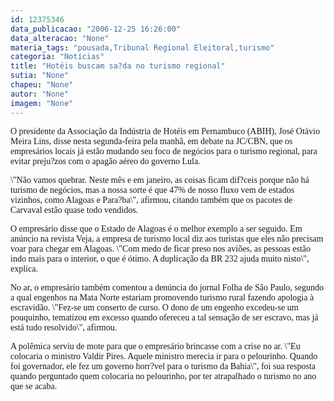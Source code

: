 ```yaml
---
id: 12375346
data_publicacao: "2006-12-25 16:26:00"
data_alteracao: "None"
materia_tags: "pousada,Tribunal Regional Eleitoral,turismo"
categoria: "Notícias"
title: "Hotéis buscam sa?da no turismo regional"
sutia: "None"
chapeu: "None"
autor: "None"
imagem: "None"
---
```

<p><P><FONT face=Verdana>O presidente da Associação da Indústria de Hotéis em Pernambuco (ABIH), José Otávio Meira Lins, disse nesta segunda-feira pela manhã, em debate na JC/CBN, que os empresários locais já estão mudando seu foco de negócios para o turismo regional, para evitar preju?zos com o apagão aéreo do governo Lula.</FONT></P></p>
<p><P><FONT face=Verdana>\"Não vamos quebrar. Neste mês e em janeiro, as coisas ficam dif?ceis porque não há turismo de negócios, mas a nossa sorte é que 47% de nosso fluxo vem de estados vizinhos, como Alagoas e Para?ba\", afirmou, citando também que os pacotes de Carvaval estão quase todo vendidos.</FONT></P></p>
<p><P><FONT face=Verdana>O empresário disse que o Estado de Alagoas é o melhor exemplo a ser seguido. Em anúncio na revista Veja, a empresa de turismo local diz aos turistas que eles não precisam voar para chegar em Alagoas. \"Com medo de ficar preso nos aviões, as pessoas estão indo mais para o interior, o que é ótimo. A duplicação da BR 232 ajuda muito nisto\", explica.</FONT></P></p>
<p><P><FONT face=Verdana>No ar, o empresário também comentou a denúncia do jornal Folha de São Paulo, segundo a qual engenhos na Mata Norte estariam promovendo turismo rural fazendo apologia à escravidão. \"Fez-se um conserto de curso. O dono de um engenho excedeu-se um pouquinho, tematizou em excesso quando ofereceu a tal sensação de ser escravo, mas já está tudo resolvido\", afirmou.</FONT></P></p>
<p><P><FONT face=Verdana>A polêmica serviu de mote para que o empresário brincasse com a crise no ar. \"Eu colocaria o ministro Valdir Pires. Aquele ministro merecia ir para o pelourinho. Quando foi governador, ele fez um governo horr?vel para o turismo da Bahia\", foi sua resposta quando perguntado quem colocaria no pelourinho, por ter atrapalhado o turismo no ano que se acaba.</FONT></P> </p>
